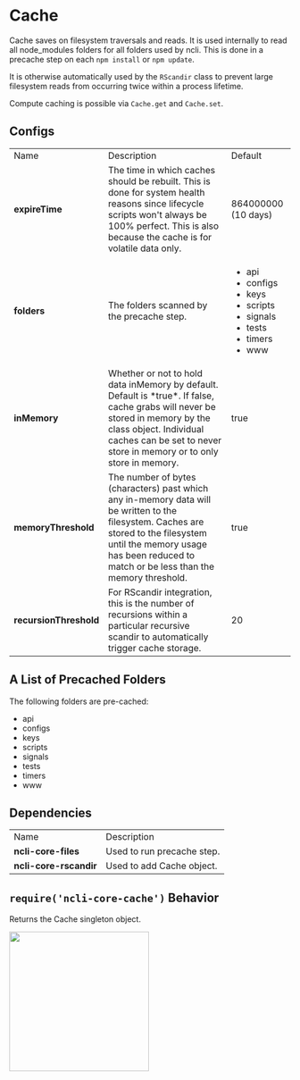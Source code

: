 # Cache

Cache saves on filesystem traversals and reads.  It is used internally to read
all node_modules folders for all folders used by ncli.  This is done in a precache 
step on each `npm install` or `npm update`.

It is otherwise automatically used by the `RScandir` class to prevent large 
filesystem reads from occurring twice within a process lifetime.

Compute caching is possible via `Cache.get` and `Cache.set`.


## Configs
<table>
    <tr>
        <td>Name</td>
        <td>Description</td>
        <td>Default</td>
    </tr>
    <tr>
        <td><strong>expireTime</strong></td>
        <td>
            The time in which caches should be rebuilt.  This is done for system
            health reasons since lifecycle scripts won't always be 100% perfect.
            This is also because the cache is for volatile data only.
        </td>
        <td>864000000 (10 days)</td>
    </tr>
    <tr>
        <td><strong>folders</strong></td>
        <td>The folders scanned by the precache step.</td>
        <td>
            <ul>
                <li>api</li>
                <li>configs</li>
                <li>keys</li>
                <li>scripts</li>
                <li>signals</li>
                <li>tests</li>
                <li>timers</li>
                <li>www</li>
            </ul>
        </td>
    </tr>
    <tr>
        <td><strong>inMemory</strong></td>
        <td>
        Whether or not to hold data inMemory by default.  Default is *true*.  If
        false, cache grabs will never be stored in memory by the class object.
        Individual caches can be set to never store in memory or to only store
        in memory.
        </td>
        <td>true</td>
    </tr>
    <tr>
        <td><strong>memoryThreshold</strong></td>
        <td>
        The number of bytes (characters) past which any in-memory data will be 
        written to the filesystem.  Caches are stored to the filesystem until
        the memory usage has been reduced to match or be less than the memory
        threshold.
        </td>
        <td>true</td>
    </tr>
    <tr>
        <td><strong>recursionThreshold</strong></td>
        <td>
        For RScandir integration, this is the number of recursions within a 
        particular recursive scandir to automatically trigger cache storage.
        </td>
        <td>20</td>
    </tr>
</table>

## A List of Precached Folders

The following folders are pre-cached:
* api
* configs
* keys
* scripts
* signals
* tests
* timers
* www

## Dependencies
<table>
    <tr>
        <td>Name</td>
        <td>Description</td>
    </tr>
    <tr>
        <td><strong>ncli-core-files</strong></td>
        <td>Used to run precache step.</td>
    </tr>
    <tr>
        <td><strong>ncli-core-rscandir</strong></td>
        <td>Used to add Cache object.</td>
    </tr>
</table>

## `require('ncli-core-cache')` Behavior
Returns the Cache singleton object.

<img src="../../../media/logo.png" width="250"/>